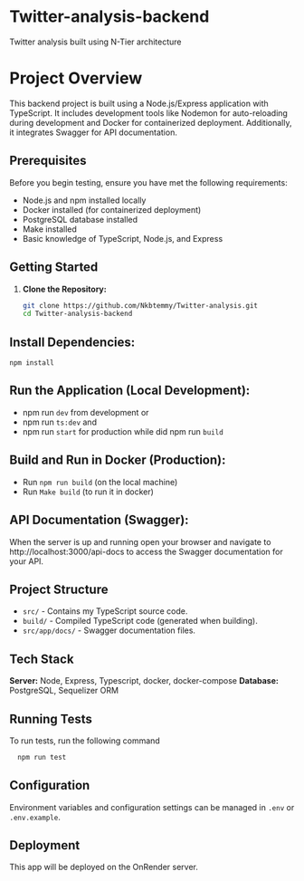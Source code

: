 # Twitter-analysis-backend
Twitter analysis built using N-Tier architecture 

# Project Overview
This backend project is built using a Node.js/Express application with TypeScript. It includes development tools like Nodemon for auto-reloading during development and Docker for containerized deployment. Additionally, it integrates Swagger for API documentation.

## Prerequisites

Before you begin testing, ensure you have met the following requirements:

- Node.js and npm installed locally
- Docker installed (for containerized deployment)
- PostgreSQL database installed
- Make installed
- Basic knowledge of TypeScript, Node.js, and Express

## Getting Started

1. **Clone the Repository:**

   ```bash
   git clone https://github.com/Nkbtemmy/Twitter-analysis.git
   cd Twitter-analysis-backend
   ```

## Install Dependencies:

`npm install`

## Run the Application (Local Development):

- npm run `dev` from development or
- npm run `ts:dev` and 
- npm run `start` for production while did npm run `build`

## Build and Run in Docker (Production):

- Run `npm run build` (on the local machine)
- Run `Make build` (to run it in docker)


## API Documentation (Swagger):
When the server is up and running open your browser and navigate to http://localhost:3000/api-docs to access the Swagger documentation for your API.

## Project Structure

- `src/` - Contains my TypeScript source code.
- `build/` - Compiled TypeScript code (generated when building).
- `src/app/docs/` - Swagger documentation files.

## Tech Stack

**Server:** Node, Express, Typescript, docker, docker-compose
**Database:** PostgreSQL, Sequelizer ORM 

## Running Tests

To run tests, run the following command

```bash
  npm run test
```

## Configuration

Environment variables and configuration settings can be managed in `.env` or `.env.example`.

## Deployment

This app will be deployed on the OnRender server.
